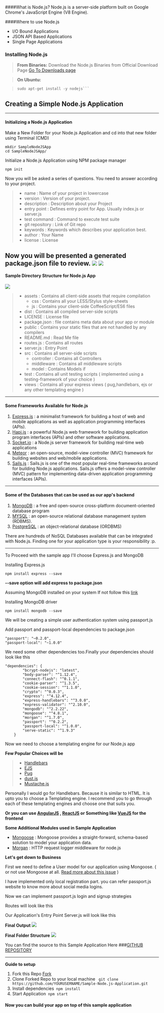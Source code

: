 
####What is Node.js?
Node.js is a server-side platform built on Google Chrome's JavaScript Engine (V8 Engine).

####Where to use Node.js
* I/O Bound Applications
* JSON API Based Applications
* Single Page Applications

### Installing Node.js

> **From Binaries:** Download the Node.js Binaries from Official Download Page
> [<i class="icon-download"></i> Go To Downloads page](https://nodejs.org/en/download/)


> **On Ubuntu:** 

> ```curl -sL https://deb.nodesource.com/setup_6.x | sudo -E bash -
> sudo apt-get install -y nodejs```



Creating a Simple Node.js Application
-------------
___
#### <i class="icon-file"></i> Initializing a Node.js Application


Make a New Folder for your Node.js Application and cd into that new folder using Terminal (CMD)

```
mkdir SampleNodeJSApp
cd SampleNodeJSApp/
```

Initialize a Node.js Application using NPM package manager

```
npm init
```
Now you will be asked a series of questions. You need to answer according to your project.
> * name : Name of your project in lowercase
> * version : Version of your project.
> * description : Description about your Project
> * entry point : Defines entry point for App. Usually index.js or server.js
> * test command : Command to execute test suite
> * git repository : Link of Git repo
> * keywords : Keywords which describes your application best.
> * author : Your Name
> * license : License

Now you will be presented a generated package.json file to review.
![](http://prabod.rathnayaka.me/content/images/2017/02/Selection_001.png)
![](http://prabod.rathnayaka.me/content/images/2017/02/Selection_002.png)
---
#### Sample Directory Structure for Node.js App

![](http://prabod.rathnayaka.me/content/images/2017/02/Selection_004.png)

> * assets :  Contains all client-side assets that require compilation
>    * css : Contains all your LESS/Stylus style-sheets
>    * js : Contains your client-side CoffeeScript/ES6 files
> * dist : Contains all compiled server-side scripts
> * LICENSE : License file
> * package.json : file contains meta data about your app or module
> * public : Contains your static files that are not handled by any compilers 
> * README.md : Read Me file
> * routes.js : Contains all routes
> * server.js : Entry Point
> * src : Contains all server-side scripts
>    * controller : Contains all Controllers
>    * middleware : Contains all middleware scripts
>    * model : Contains Models if 
> * test : Contains all unit testing scripts ( implemented using a testing-framework of your choice )
> * views : Contains all your express views ( pug,handlebars, ejs or any other templating engine )

---

#### Some Frameworks Available for Node.js

1. [Express.js](http://expressjs.com/) : a minimalist framework for building a host of web and mobile applications as well as application programming interfaces (APIs).
2. [Hapi.js](https://hapijs.com/) : a powerful Node.js web framework for building application program interfaces (APIs) and other software applications. 
3. [Socket.io](http://socket.io/) : a Node.js server framework for building real-time web applications
4. [Meteor](https://www.meteor.com/) : an open-source, model-view controller (MVC) framework for building websites and web/mobile applications. 
5. [Sails.js](http://sailsjs.org/) : Sails.js is one of the most popular real-time frameworks around for building Node.js applications. Sails.js offers a model-view controller (MVC) pattern for implementing data-driven application programming interfaces (APIs). 


---

#### Some of the Databases that can be used as our app's backend

1. [MongoDB](https://www.mongodb.com/) : a free and open-source cross-platform document-oriented database program
2. [MYSQL](https://www.mysql.com/) : an open-source relational database management system (RDBMS).
3. [PostgreSQL](https://www.postgresql.org/) : an object-relational database (ORDBMS)

There are hundreds of NoSQL Databases available that can be integrated with Node.js. Finding one for your application type is your responsibility :p.

---

To Proceed with the sample app I'll choose Express.js and MongoDB

Installing Express.js
```
npm install express --save
```
**--save option will add express to package.json**

Assuming MongoDB installed on your system
If not follow this [link](https://www.mongodb.com/download-center?jmp=nav#community)

Installing MongoDB driver
```
npm install mongodb --save
```
We will be creating a simple user authentication system using passport.js

Add passport and passport-local dependencies to package.json
```
"passport": "~0.2.0",
"passport-local": "~1.0.0"
```

We need some other dependencies too.Finally your dependencies should look like this
```
"dependencies": {
        "bcrypt-nodejs": "latest",
        "body-parser": "^1.12.4",
        "connect-flash": "^0.1.1",
        "cookie-parser": "^1.3.5",
        "cookie-session": "^1.1.0",
        "crypto": "^0.0.3",
        "express": "^4.12.4",
        "express-handlebars": "^3.0.0",
        "express-validator": "^2.10.0",
        "mongodb": "^2.2.22",
        "mongoose": "^4.8.1",
        "morgan": "^1.7.0",
        "passport": "^0.2.2",
        "passport-local": "^1.0.0",
        "serve-static": "^1.9.3"
    }
```

Now we need to choose a templating engine for our Node.js app

**Few Popular Choices will be**
> * [Handlebars](http://handlebarsjs.com)
> * [EJS](http://embeddedjs.com/)
> * [Pug](https://pugjs.org/)
> * [dust.js](http://github.com/linkedin/dustjs/)
> * [Mustache.js](https://github.com/janl/mustache.js/)

Personally I would go for Handlebars. Because it is similar to HTML. It is upto you to choose a Templating engine. I recommend you to go through each of these templating engines and choose one that suits you.

**Or you can use [AngularJS](https://angularjs.org/) , [ReactJS](https://facebook.github.io/react/) or Something like [VueJS](https://vuejs.org/) for the frontend**

**Some Additional Modules used in Sample Application**

* [Mongoose](http://mongoosejs.com/) : Mongoose provides a straight-forward, schema-based solution to model your application data.
* [Morgan](https://github.com/expressjs/morgan) : HTTP request logger middleware for node.js

**Let's get down to Business**

First we need to define a User model for our application using Mongoose. ( or not use Mongoose at all. [Read more about this issue](http://stackoverflow.com/a/18531821/2926901) )

 <script src="https://gist.github.com/prabod/7e8e52624c3d6fecac89d8b6cdd6dd14.js"></script>

I have implemented only local registration part. you can refer passport.js website to know more about social media logins.

Now we can implement passport.js login and signup strategies

<script src="https://gist.github.com/prabod/ea6561b6837b44b21b8b11ae87035283.js"></script>

Routes will look like this

<script src="https://gist.github.com/prabod/0d20b644ad65fa92022b611b04dbaf2a.js"></script>

Our Application's Entry Point Server.js will look like this

<script src="https://gist.github.com/prabod/70fa629ee9d9fce4de517ed8872e720b.js"></script>


**Final Output**
![](http://prabod.rathnayaka.me/content/images/2017/02/Sample-Node-js-Application---Google-Chrome_005.png)

**Final Folder Structure**
![](http://prabod.rathnayaka.me/content/images/2017/02/prabod-prabod-GP62-6QE---SampleNodeJSApp_006.png)

You can find the source to this Sample Application Here 
###[GITHUB REPOSITORY](https://github.com/prabod/Sample-Node.js-Application)
___
**Guide to setup**

1. Fork this Repo <a class="github-button" href="https://github.com/prabod/Sample-Node.js-Application/fork" data-icon="octicon-repo-forked" data-style="mega" data-count-href="/prabod/Sample-Node.js-Application/network" data-count-api="/repos/prabod/Sample-Node.js-Application#forks_count" data-count-aria-label="# forks on GitHub" aria-label="Fork prabod/Sample-Node.js-Application on GitHub">Fork</a>
2. Clone Forked Repo to your local machine ```
git clone https://github.com/YOURUSERNAME/Sample-Node.js-Application.git```
3. Install dependencies```
npm install```
4. Start Application```
npm start```


#### Now you can build your app on top of this sample application


